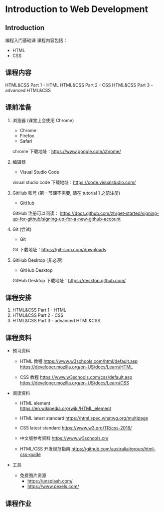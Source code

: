 # Introduction to Web Development

## Introduction

编程入门基础课
课程内容包括：

- HTML
- CSS

## 课程内容

HTML&CSS Part 1 - HTML
HTML&CSS Part 2 - CSS
HTML&CSS Part 3 - advanced HTML&CSS

## 课前准备

1. 浏览器 (课堂上会使用 Chrome)

   - Chrome
   - Firefox
   - Safari

   chrome 下载地址：https://www.google.com/chrome/

2. 编辑器

   - Visual Studio Code

   visual studio code 下载地址：https://code.visualstudio.com/

3. GitHub 账号 (第一节课不需要, 请在 tutorial 1 之前注册)

   - GitHub

   GitHub 注册可以阅读：
   https://docs.github.com/zh/get-started/signing-up-for-github/signing-up-for-a-new-github-account

4. Git (尝试)

   - Git

   Git 下载地址：https://git-scm.com/downloads

5. GitHub Desktop (非必须)

   - GitHub Desktop

   GitHub Desktop 下载地址：https://desktop.github.com/

## 课程安排

1. HTML&CSS Part 1 - HTML
2. HTML&CSS Part 2 - CSS
3. HTML&CSS Part 3 - advanced HTML&CSS

## 课程资料

- 预习资料

  - HTML 教程
    https://www.w3schools.com/html/default.asp
    https://developer.mozilla.org/en-US/docs/Learn/HTML

  - CSS 教程
    https://www.w3schools.com/css/default.asp
    https://developer.mozilla.org/en-US/docs/Learn/CSS

- 阅读资料

  - HTML element  
    https://en.wikipedia.org/wiki/HTML_element

  - HTML latest standard
    https://html.spec.whatwg.org/multipage

  - CSS latest standard
    https://www.w3.org/TR/css-2018/

  - 中文版参考资料
    https://www.w3schools.cn/

  - HTML/CSS 开发规范指南
    https://github.com/australiaitgroup/html-css-guide

- 工具
  - 免费图片资源
    - https://unsplash.com/
    - https://www.pexels.com/

## 课程作业
